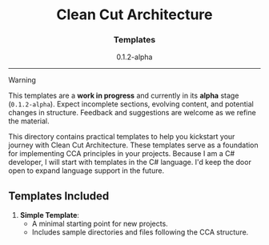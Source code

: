 <h1 align="center">Clean Cut Architecture</h1>
<h3 align="center">Templates</h3>
<p align="center">0.1.2-alpha</p>

---

> [!WARNING]
> This templates are a **work in progress** and currently in its **alpha** stage (`0.1.2-alpha`). Expect incomplete sections, evolving content, and potential changes in structure. Feedback and suggestions are welcome as we refine the material.

This directory contains practical templates to help you kickstart your journey with Clean Cut Architecture. These templates serve as a foundation for implementing CCA principles in your projects. Because I am a C# developer, I will start with templates in the C# language. I'd keep the door open to expand language support in the future.

## Templates Included

1. **Simple Template**:
   - A minimal starting point for new projects.
   - Includes sample directories and files following the CCA structure.
